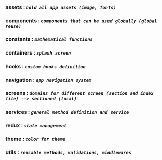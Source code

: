 ### assets : *`hold all app assets (image, fonts)`*
### components :  *`components that can be used globally (global reuse)`*
### constants :  *`mathematical functions`*
### containers :  *`splash screen`*
### hooks :  *`custom hooks definition`*
### navigation :  *`app navigation system`*
### screens :  *`domains for different screen (section and index file) --> sectioned (local)`*
### services :  *`general method definition and service`*
### redux :  *`state management`*
### theme :  *`color for theme`*
### utils :  *`reusable methods, validations, middlewares`*
